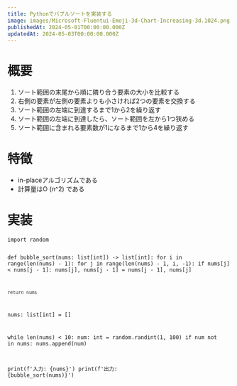 ```yaml
---
title: Pythonでバブルソートを実装する
image: images/Microsoft-Fluentui-Emoji-3d-Chart-Increasing-3d.1024.png
publishedAt: 2024-05-01T00:00:00.000Z
updatedAt: 2024-05-03T00:00:00.000Z
---
```


<h1 id="h9707d3a59a">概要</h1><ol><li>ソート範囲の末尾から順に隣り合う要素の大小を比較する</li><li>右側の要素が左側の要素よりも小さければ2つの要素を交換する</li><li>ソート範囲の左端に到達するまで1から2を繰り返す</li><li>ソート範囲の左端に到達したら、ソート範囲を左から1つ狭める</li><li>ソート範囲に含まれる要素数が1になるまで1から4を繰り返す</li></ol><h1 id="hdadc0eaacf">特徴</h1><ul><li>in-placeアルゴリズムである</li><li>計算量はO (n^2) である</li></ul><h1 id="h922edff87b">実装</h1><pre><code class="language-python">import random

def bubble_sort(nums: list[int]) -&gt; list[int]:
    for i in range(len(nums) - 1):
        for j in range(len(nums) - 1, i, -1):
            if nums[j] &lt; nums[j - 1]:
                nums[j], nums[j - 1] = nums[j - 1], nums[j]

    return nums

nums: list[int] = []

while len(nums) &lt; 10:
    num: int = random.randint(1, 100)
    if num not in nums:
        nums.append(num)

print(f&apos;入力: {nums}&apos;)
print(f&apos;出力: {bubble_sort(nums)}&apos;)</code></pre><p></p>

